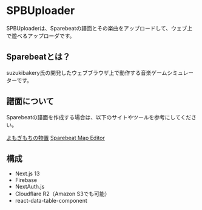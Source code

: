 # SPBUploader

SPBUploaderは、Sparebeatの譜面とその楽曲をアップロードして、ウェブ上で遊べるアップローダです。

## Sparebeatとは？
suzukibakery氏の開発したウェブブラウザ上で動作する音楽ゲームシミュレーターです。

## 譜面について
Sparebeatの譜面を作成する場合は、以下のサイトやツールを参考にしてください。

[よもぎもちの物置](https://yomogimochi45.xxxxxxxx.jp/htm0.html)
[Sparebeat Map Editor](https://spbe.bo-yakitarako.dev/)

## 構成
- Next.js 13
- Firebase
- NextAuth.js
- Cloudflare R2（Amazon S3でも可能）
- react-data-table-component